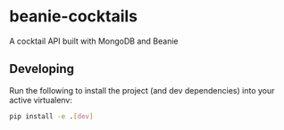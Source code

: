 # beanie-cocktails

A cocktail API built with MongoDB and Beanie

## Developing

Run the following to install the project (and dev dependencies) into your active virtualenv:

```bash
pip install -e .[dev]
```
